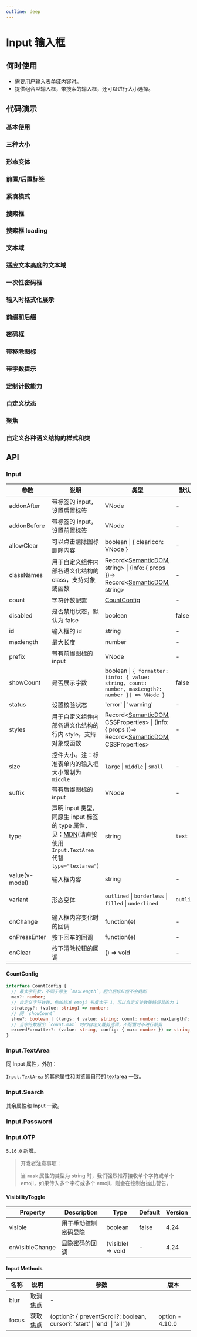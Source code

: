 ```yaml
---
outline: deep
---
```


# Input 输入框

## 何时使用

- 需要用户输入表单域内容时。
- 提供组合型输入框，带搜索的输入框，还可以进行大小选择。

## 代码演示

### 基本使用

<demo vue="input/basic.vue"></demo>

### 三种大小

<demo vue="input/size.vue"></demo>

### 形态变体

<demo vue="input/variant.vue" version="5.13.0"></demo>

### 前置/后置标签

<demo vue="input/addon.vue"></demo>

### 紧凑模式

<demo vue="input/compact-style.vue"></demo>

### 搜索框

<demo vue="input/search-input.vue"></demo>

### 搜索框 loading

<demo vue="input/search-input-loading.vue"></demo>

### 文本域

<demo vue="input/textarea.vue"></demo>

### 适应文本高度的文本域

<demo vue="input/autosize-textarea.vue"></demo>

### 一次性密码框

<demo vue="input/otp.vue" version="5.16.0"></demo>

### 输入时格式化展示

<demo vue="input/tooltip.vue"></demo>

### 前缀和后缀

<demo vue="input/presuffix.vue"></demo>

### 密码框

<demo vue="input/password-input.vue"></demo>

### 带移除图标

<demo vue="input/allowClear.vue"></demo>

### 带字数提示

<demo vue="input/show-count.vue"></demo>

### 定制计数能力

<demo vue="input/advance-count.vue" version=">= 5.10.0"></demo>

### 自定义状态

<demo vue="input/status.vue"></demo>

### 聚焦

<demo vue="input/focus.vue"></demo>

### 自定义各种语义结构的样式和类

<demo vue="input/style-class.vue" version="6.0.0"></demo>

## API

### Input

| 参数 | 说明 | 类型 | 默认值 | 版本 |
| --- | --- | --- | --- | --- |
| addonAfter | 带标签的 input，设置后置标签 | VNode | - |  |
| addonBefore | 带标签的 input，设置前置标签 | VNode | - |  |
| allowClear | 可以点击清除图标删除内容 | boolean \| { clearIcon: VNode } | - |  |
| classNames | 用于自定义组件内部各语义化结构的 class，支持对象或函数 | Record<[SemanticDOM](#semantic-input), string> \| (info: { props })=> Record<[SemanticDOM](#semantic-input), string> | - | 5.4.0 |
| count | 字符计数配置 | [CountConfig](#countconfig) | - | 5.10.0 |
| disabled | 是否禁用状态，默认为 false | boolean | false |  |
| id | 输入框的 id | string | - |  |
| maxlength | 最大长度 | number | - |  |
| prefix | 带有前缀图标的 input | VNode | - |  |
| showCount | 是否展示字数 | boolean \| `{ formatter: (info: { value: string, count: number, maxLength?: number }) => VNode }` | false | 4.18.0 info.value: 4.23.0 |
| status | 设置校验状态 | 'error' \| 'warning' | - | 4.19.0 |
| styles | 用于自定义组件内部各语义化结构的行内 style，支持对象或函数 | Record<[SemanticDOM](#semantic-input), CSSProperties> \| (info: { props })=> Record<[SemanticDOM](#semantic-input), CSSProperties> | - | 5.4.0 |
| size | 控件大小。注：标准表单内的输入框大小限制为 `middle` | `large` \| `middle` \| `small` | - |  |
| suffix | 带有后缀图标的 input | VNode | - |  |
| type | 声明 input 类型，同原生 input 标签的 type 属性，见：[MDN](https://developer.mozilla.org/zh-CN/docs/Web/HTML/Element/input#属性)(请直接使用 `Input.TextArea` 代替 `type="textarea"`) | string | `text` |  |
| value(v-model) | 输入框内容 | string | - |  |
| variant | 形态变体 | `outlined` \| `borderless` \| `filled` \| `underlined` | `outlined` | 5.13.0 \| `underlined`: 5.24.0 |
| onChange | 输入框内容变化时的回调 | function(e) | - |  |
| onPressEnter | 按下回车的回调 | function(e) | - |  |
| onClear | 按下清除按钮的回调 | () => void | - | 5.20.0 |

#### CountConfig

```ts
interface CountConfig {
  // 最大字符数，不同于原生 `maxLength`，超出后标红但不会截断
  max?: number;
  // 自定义字符计数，例如标准 emoji 长度大于 1，可以自定义计数策略将其改为 1
  strategy?: (value: string) => number;
  // 同 `showCount`
  show?: boolean | ((args: { value: string; count: number; maxLength?: number }) => VNode);
  // 当字符数超出 `count.max` 时的自定义裁剪逻辑，不配置时不进行裁剪
  exceedFormatter?: (value: string, config: { max: number }) => string;
}
```

### Input.TextArea

同 Input 属性，外加：

<!--
| 参数 | 说明 | 类型 | 默认值 | 版本 |
| --- | --- | --- | --- | --- |
| autoSize | 自适应内容高度，可设置为 true \| false 或对象：{ minRows: 2, maxRows: 6 } | boolean \| object | false |  |
| classNames | 语义化结构 class | Record<[SemanticDOM](#semantic-textarea), string> | - | 5.4.0 |
| styles | 语义化结构 style | Record<[SemanticDOM](#semantic-textarea), CSSProperties> | - | 5.4.0 | -->

`Input.TextArea` 的其他属性和浏览器自带的 [textarea](https://developer.mozilla.org/en-US/docs/Web/HTML/Element/textarea) 一致。

### Input.Search

<!-- | 参数 | 说明 | 类型 | 默认值 |
| --- | --- | --- | --- | --- |
| classNames | 语义化结构 class | Record<[SemanticDOM](#semantic-search), string> | - |  |
| enterButton | 是否有确认按钮，可设为按钮文字。该属性会与 `addonAfter` 冲突。 | VNode | false |
| loading | 搜索 loading | boolean | false |
| onSearch | 点击搜索图标、清除图标，或按下回车键时的回调 | function(value, event, { source: "input" \| "clear" }) | - |
| styles | 语义化结构 style | Record<[SemanticDOM](#semantic-search), CSSProperties> | - |  | -->

其余属性和 Input 一致。

### Input.Password

<!-- | 参数 | 说明 | 类型 | 默认值 | 版本 |
| --- | --- | --- | --- | --- |
| classNames | 语义化结构 class | Record<[SemanticDOM](#semantic-password), string> | - |  |
| iconRender | 自定义切换按钮 | (visible) => VNode | (visible) => (visible ? &lt;EyeOutlined /> : &lt;EyeInvisibleOutlined />) | 4.3.0 |
| styles | 语义化结构 style | Record<[SemanticDOM](#semantic-password), CSSProperties> | - |  |
| visibilityToggle | 是否显示切换按钮或者控制密码显隐 | boolean \| [VisibilityToggle](#visibilitytoggle) | true |  | -->

### Input.OTP

`5.16.0` 新增。

> 开发者注意事项：
>
> 当 `mask` 属性的类型为 string 时，我们强烈推荐接收单个字符或单个 emoji，如果传入多个字符或多个 emoji，则会在控制台抛出警告。

<!-- | 参数 | 说明 | 类型 | 默认值 | 版本 |
| --- | --- | --- | --- | --- |
| classNames | 语义化结构 class | Record<[SemanticDOM](#semantic-otp), string> | - |  |
| disabled | 是否禁用 | boolean | false |  |
| formatter | 格式化展示，留空字段会被 ` ` 填充 | (value: string) => string | - |  |
| separator | 分隔符，在指定索引的输入框后渲染分隔符 | VNode \|((i: number) => VNode) | - | 5.24.0 |
| mask | 自定义展示，和 `formatter` 的区别是不会修改原始值 | boolean \| string | `false` | `5.17.0` |
| length | 输入元素数量 | number | 6 |  |
| status | 设置校验状态 | 'error' \| 'warning' | - |  |
| styles | 语义化结构 style | Record<[SemanticDOM](#semantic-otp), CSSProperties> | - |  |
| size | 输入框大小 | `small` \| `middle` \| `large` | `middle` |  |
| variant | 形态变体 | `outlined` \| `borderless` \| `filled` \| `underlined` | `outlined` | `underlined`: 5.24.0 |
| value(v-model) | 输入框内容 | string | - |  |
| onChange | 当输入框内容全部填充时触发回调 | (value: string) => void | - |  |
| onInput | 输入值变化时触发的回调 | (value: string[]) => void | - | `5.22.0` | -->

#### VisibilityToggle

| Property        | Description          | Type              | Default | Version |
| --------------- | -------------------- | ----------------- | ------- | ------- |
| visible         | 用于手动控制密码显隐 | boolean           | false   | 4.24    |
| onVisibleChange | 显隐密码的回调       | (visible) => void | -       | 4.24    |

#### Input Methods

| 名称  | 说明     | 参数                                                                       | 版本            |
| ----- | -------- | -------------------------------------------------------------------------- | --------------- |
| blur  | 取消焦点 | -                                                                          |                 |
| focus | 获取焦点 | (option?: { preventScroll?: boolean, cursor?: 'start' \| 'end' \| 'all' }) | option - 4.10.0 |
